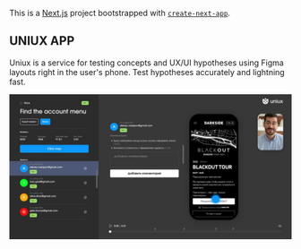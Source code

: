 This is a [Next.js](https://nextjs.org) project bootstrapped with [`create-next-app`](https://nextjs.org/docs/app/api-reference/cli/create-next-app).

## UNIUX APP

Uniux is a service for testing concepts and UX/UI hypotheses using Figma layouts right in the user's phone. Test hypotheses accurately and lightning
fast.

![Project Preview](./public/poster.jpg)
